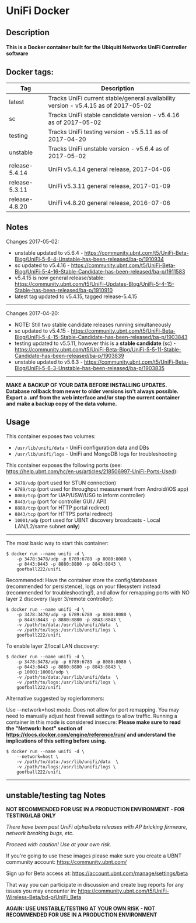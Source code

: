 # UniFi Docker

## Description

#### This is a Docker container built for the Ubiquiti Networks UniFi Controller software

## Docker tags:
| Tag | Description |
| --- | --- |
| latest | Tracks UniFi current stable/general availability version - v5.4.15 as of 2017-05-02 |
| sc | Tracks UniFi stable candidate version - v5.4.16 as of 2017-05-02 |
| testing | Tracks UniFi testing version - v5.5.11 as of 2017-04-20 |
| unstable | Tracks UniFi unstable version - v5.6.4 as of 2017-05-02 |
| release-5.4.14 | UniFi v5.4.14 general release, 2017-04-06 |
| release-5.3.11 | UniFi v5.3.11 general release, 2017-01-09 |
| release-4.8.20 | UniFi v4.8.20 general release, 2016-07-06 |

## Notes

Changes 2017-05-02:
* unstable updated to v5.6.4 - https://community.ubnt.com/t5/UniFi-Beta-Blog/UniFi-5-6-4-Unstable-has-been-released/ba-p/1910934
* sc updated to v5.4.16 - https://community.ubnt.com/t5/UniFi-Beta-Blog/UniFi-5-4-16-Stable-Candidate-has-been-released/ba-p/1911583
* v5.4.15 is now general release/stable: https://community.ubnt.com/t5/UniFi-Updates-Blog/UniFi-5-4-15-Stable-has-been-released/ba-p/1910910
* latest tag updated to v5.4.15, tagged release-5.4.15

---

Changes 2017-04-20:
* NOTE: Still two stable candidate releases running simultaneously
* sc updated to v5.4.15 - https://community.ubnt.com/t5/UniFi-Beta-Blog/UniFi-5-4-15-Stable-Candidate-has-been-released/ba-p/1903843
* testing updated to v5.5.11, however this is a **stable candidate** (sc) - https://community.ubnt.com/t5/UniFi-Beta-Blog/UniFi-5-5-11-Stable-Candidate-has-been-released/ba-p/1903839
* unstable updated to v5.6.3 - https://community.ubnt.com/t5/UniFi-Beta-Blog/UniFi-5-6-3-Unstable-has-been-released/ba-p/1903835

---

**MAKE A BACKUP OF YOUR DATA BEFORE INSTALLING UPDATES.**
**Database rollback from newer to older versions isn't always possible.**
**Export a .unf from the web interface and/or stop the current container and make a backup copy of the data volume.**


## Usage

This container exposes two volumes:
* `/usr/lib/unifi/data` - UniFi configuration data and DBs
* `/usr/lib/unifi/logs` - UniFi and MongoDB logs for troubleshooting

This container exposes the following ports (see: https://help.ubnt.com/hc/en-us/articles/218506997-UniFi-Ports-Used):
* `3478/udp` (port used for STUN connection)
* `6789/tcp` (port used for throughput measurement from Android/iOS app)
* `8080/tcp` (port for UAP/USW/USG to inform controller)
* `8443/tcp` (port for controller GUI / API)
* `8880/tcp` (port for HTTP portal redirect)
* `8843/tcp` (port for HTTPS portal redirect)
* `10001/udp` (port used for UBNT discovery broadcasts - Local LAN/L2/same subnet **only**)

---

The most basic way to start this container:

```
$ docker run --name unifi -d \
	-p 3478:3478/udp -p 6789:6789 -p 8080:8080 \
	-p 8443:8443 -p 8880:8880 -p 8843:8843 \
	goofball222/unifi
```


Recommended:
Have the container store the config/databases (recommended for persistence), logs on your filesystem instead (recommended for troubleshooting!), and allow for remapping ports with NO layer 2 discovery (layer 3/remote controller):

```
$ docker run --name unifi -d \
	-p 3478:3478/udp -p 6789:6789 -p 8080:8080 \
	-p 8443:8443 -p 8880:8880 -p 8843:8843 \
	-v /path/to/data:/usr/lib/unifi/data  \
	-v /path/to/logs:/usr/lib/unifi/logs \
	goofball222/unifi
```


To enable layer 2/local LAN discovery:

```
$ docker run --name unifi -d \
	-p 3478:3478/udp -p 6789:6789 -p 8080:8080 \
	-p 8443:8443 -p 8880:8880 -p 8843:8843 \
	-p 10001:10001/udp \
	-v /path/to/data:/usr/lib/unifi/data  \
	-v /path/to/logs:/usr/lib/unifi/logs \
	goofball222/unifi
```


Alternative suggested by rogierlommers: 

Use --network=host mode. Does not allow for port remapping. You may need to manually adjust host firewall settings to allow traffic. Running a container in this mode is considered insecure:
**Please make sure to read the "Network: host" section of https://docs.docker.com/engine/reference/run/ and understand the implications of this setting before using.**

```
$ docker run --name unifi -d \
	--network=host \
	-v /path/to/data:/usr/lib/unifi/data  \
	-v /path/to/logs:/usr/lib/unifi/logs \
	goofball222/unifi
```


---

## unstable/testing tag Notes

**NOT RECOMMENDED FOR USE IN A PRODUCTION ENVIRONMENT - FOR TESTING/LAB ONLY**

_There have been past UniFi alpha/beta releases with AP bricking firmware, network breaking bugs, etc._

_Proceed with caution! Use at your own risk._

If you're going to use these images please make sure you create a UBNT community account:
https://community.ubnt.com/

Sign up for Beta access at:
https://account.ubnt.com/manage/settings/beta

That way you can participate in discussion and create bug reports for any issues you may encounter in:
https://community.ubnt.com/t5/UniFi-Wireless-Beta/bd-p/UniFi_Beta

**AGAIN: USE UNSTABLE/TESTING AT YOUR OWN RISK - NOT RECOMMENDED FOR USE IN A PRODUCTION ENVIRONMENT**

[//]: # (Licensed under the Apache 2.0 license)
[//]: # (Copyright 2016 The Goofball - goofball222@gmail.com)
